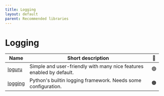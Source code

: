 ```yaml
---
title: Logging
layout: default
parent: Recommended libraries
---
```


# Logging

| Name                                                      | Short description                                                    | 🚦  |
| --------------------------------------------------------- | -------------------------------------------------------------------- | :-: |
| [loguru](https://loguru.readthedocs.io/)                  | Simple and user-friendly with many nice features enabled by default. | 🟢  |
| [logging](https://docs.python.org/3/library/logging.html) | Python's builtin logging framework. Needs some configuration.        | 🟠  |
